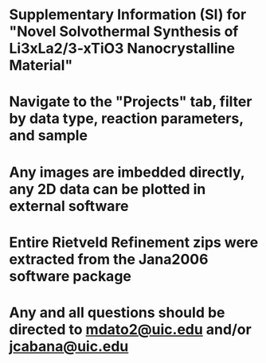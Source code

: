 # Supplementary Information (SI) for "Novel Solvothermal Synthesis of Li3xLa2/3-xTiO3 Nanocrystalline Material"
# Navigate to the "Projects" tab, filter by data type, reaction parameters, and sample
# Any images are imbedded directly, any 2D data can be plotted in external software
# Entire Rietveld Refinement zips were extracted from the Jana2006 software package
# Any and all questions should be directed to mdato2@uic.edu and/or jcabana@uic.edu
